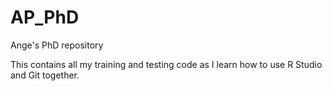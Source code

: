 # AP_PhD
Ange's PhD repository

This contains all my training and testing code as I learn how to use R Studio and Git together.
